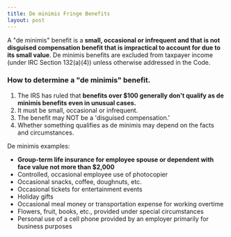 ```yaml
---
title: De minimis Fringe Benefits
layout: post
---
```


A "de minimis" benefit is a **small, occasional or infrequent and that is not disguised compensation benefit that is impractical to account for due to its small value**. De minimis benefits are excluded from taxpayer income (under IRC Section 132(a)(4)) unless otherwise addressed in the Code.

### How to determine a "de minimis" benefit. 

1. The IRS has ruled that **benefits over $100 generally don't qualify as de minimis benefits even in unusual cases.**
2. It must be small, occasional or infrequent. 
3. The benefit may NOT be a 'disguised compensation.'
3. Whether something qualifies as de minimis may depend on the facts and circumstances. 

 De minimis examples:

- **Group-term life insurance for employee spouse or dependent with face value not more than $2,000**
- Controlled, occasional employee use of photocopier
- Occasional snacks, coffee, doughnuts, etc.
- Occasional tickets for entertainment events
- Holiday gifts
- Occasional meal money or transportation expense for working overtime
- Flowers, fruit, books, etc., provided under special circumstances
- Personal use of a cell phone provided by an employer primarily for business purposes
